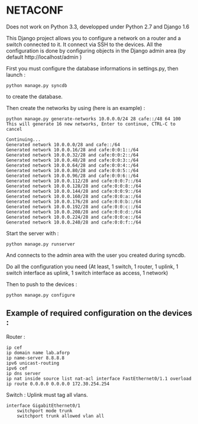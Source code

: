 NETACONF
============

Does not work on Python 3.3, developped under Python 2.7 and Django 1.6

This Django project allows you  to configure a network on a router and a switch connected to it.
It connect via SSH to the devices.
All the configuration is done by configuring objects in the Django admin area (by default http://localhost/admin )

First you must configure the database informations in settings.py,
then launch :

	python manage.py syncdb

to create the database.

Then create the networks by using (here is an example) :

	python manage.py generate-networks 10.0.0.0/24 28 cafe::/48 64 100
	This will generate 16 new networks, Enter to continue, CTRL-C to cancel
	
	Continuing...
	Generated network 10.0.0.0/28 and cafe::/64
	Generated network 10.0.0.16/28 and cafe:0:0:1::/64
	Generated network 10.0.0.32/28 and cafe:0:0:2::/64
	Generated network 10.0.0.48/28 and cafe:0:0:3::/64
	Generated network 10.0.0.64/28 and cafe:0:0:4::/64
	Generated network 10.0.0.80/28 and cafe:0:0:5::/64
	Generated network 10.0.0.96/28 and cafe:0:0:6::/64
	Generated network 10.0.0.112/28 and cafe:0:0:7::/64
	Generated network 10.0.0.128/28 and cafe:0:0:8::/64
	Generated network 10.0.0.144/28 and cafe:0:0:9::/64
	Generated network 10.0.0.160/28 and cafe:0:0:a::/64
	Generated network 10.0.0.176/28 and cafe:0:0:b::/64
	Generated network 10.0.0.192/28 and cafe:0:0:c::/64
	Generated network 10.0.0.208/28 and cafe:0:0:d::/64
	Generated network 10.0.0.224/28 and cafe:0:0:e::/64
	Generated network 10.0.0.240/28 and cafe:0:0:f::/64

Start the server with :

	python manage.py runserver

And connects to the admin area with the user you created during syncdb.

Do all the configuration you need (At least, 1 switch, 1 router, 1 uplink, 1 switch interface as uplink, 1 switch interface as access, 1 network)

Then to push to the devices :

	python manage.py configure

Example of required configuration on the devices :
--------------


Router :

	ip cef
	ip domain name lab.aforp
	ip name-server 8.8.8.8
	ipv6 unicast-routing
	ipv6 cef
	ip dns server
	ip nat inside source list nat-acl interface FastEthernet0/1.1 overload
	ip route 0.0.0.0 0.0.0.0 172.30.254.254

Switch :
Uplink must tag all vlans.

	interface GigabitEthernet0/1
		switchport mode trunk
		switchport trunk allowed vlan all